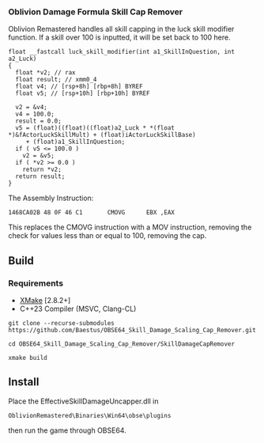 ### Oblivion Damage Formula Skill Cap Remover
Oblivion Remastered handles all skill capping in the luck skill modifier function. If a skill over 100 is inputted, it will be set back to 100 here.
``` 
float __fastcall luck_skill_modifier(int a1_SkillInQuestion, int a2_Luck)
{
  float *v2; // rax
  float result; // xmm0_4
  float v4; // [rsp+8h] [rbp+8h] BYREF
  float v5; // [rsp+10h] [rbp+10h] BYREF

  v2 = &v4;
  v4 = 100.0;
  result = 0.0;
  v5 = (float)((float)((float)a2_Luck * *(float *)&fActorLuckSkillMult) + (float)iActorLuckSkillBase)
     + (float)a1_SkillInQuestion;
  if ( v5 <= 100.0 )
    v2 = &v5;
  if ( *v2 >= 0.0 )
    return *v2;
  return result;
}
``` 
The Assembly Instruction:
``` 
1468CA02B 48 0F 46 C1       CMOVG      EBX ,EAX
``` 

This replaces the CMOVG instruction with a MOV instruction, removing the check for values less than or equal to 100, removing the cap.

## Build

### Requirements
* [XMake](https://xmake.io) [2.8.2+]
* C++23 Compiler (MSVC, Clang-CL)

```
git clone --recurse-submodules https://github.com/Baestus/OBSE64_Skill_Damage_Scaling_Cap_Remover.git
``` 
``` 
cd OBSE64_Skill_Damage_Scaling_Cap_Remover/SkillDamageCapRemover
```
``` 
xmake build
```

## Install
Place the EffectiveSkillDamageUncapper.dll in
``` 
OblivionRemastered\Binaries\Win64\obse\plugins
```
then run the game through OBSE64.